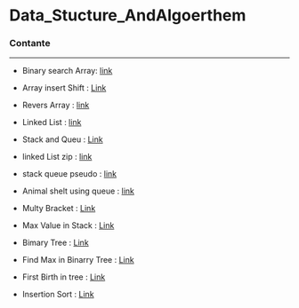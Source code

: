 # Data_Stucture_AndAlgoerthem

### Contante
<hr>

- Binary search Array: [link](Data_Stucture_AndAlgoerthem/array-binary-search/README.md)
- Array insert Shift : [Link](Data_Stucture_AndAlgoerthem/array-insert-shift/README.md) 
- Revers Array : [link](Data_Stucture_AndAlgoerthem/Revers-an-Array/README.md)
- Linked List : [link ](Data_Stucture_AndAlgoerthem/Linked_List/Linked_List/README.md)
- Stack and Queu : [Link](Data_Stucture_AndAlgoerthem/Stack&Queu/Stack&Queu/README.md)

- linked List zip : [link](Data_Stucture_AndAlgoerthem/linked-list-zip/ConsoleApp1/README.md)

- stack queue pseudo : [link](Data_Stucture_AndAlgoerthem/stack-queue-pseudo/stack-queue-pseudo/README.md)

- Animal shelt using queue : [link](Data_Stucture_AndAlgoerthem/stack-queue-animal-shelter/ConsoleApp1/README.md)

- Multy Bracket : [Link](Data_Stucture_AndAlgoerthem/Multi-bracket/Multi-bracket/README.md)

- Max Value in Stack : [Link](Data_Stucture_AndAlgoerthem/Max_stack/Max-stack/README.md)

- Bimary Tree : [Link](Data_Stucture_AndAlgoerthem/Tree/Tree/README.md)
- Find Max in Binarry Tree : [Link](Data_Stucture_AndAlgoerthem/MaxInBinaryTree/MaxTree/README.md)
- First Birth in tree : [Link](Data_Stucture_AndAlgoerthem/BirthTree/BirthTree/README.md)
- Insertion Sort : [Link](Data_Stucture_AndAlgoerthem/InsertionSort/InsertionSort/README.md)
